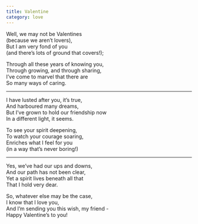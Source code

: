 ```yaml
---
title: Valentine
category: love
---
```


Well, we may not be Valentines  
(because we aren’t lovers),  
But I am very fond of you  
(and there’s lots of ground that covers!);

Through all these years of knowing you,  
Through growing, and through sharing,  
I’ve come to marvel that there are  
So many ways of caring.

---

I have lusted after you, it’s true,  
And harboured many dreams,  
But I’ve grown to hold our friendship now  
In a different light, it seems.

To see your spirit deepening,  
To watch your courage soaring,  
Enriches what I feel for you  
(in a way that’s never boring!)

---

Yes, we’ve had our ups and downs,  
And our path has not been clear,  
Yet a spirit lives beneath all that  
That I hold very dear. 

So, whatever else may be the case,  
I know that I love you,  
And I’m sending you this wish, my friend -  
Happy Valentine’s to you!
